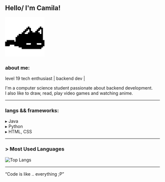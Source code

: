 ## Hello/ I'm Camila!

<img src="https://github.com/blimpos/blimpos/blob/main/mewo-omori.gif?raw=true" />

### about me:
 level 19 
 tech enthusiast | backend dev |

I'm a computer science student passionate about backend development.  
I also like to draw, read, play video games and watching anime.

---

### langs && frameworks:
▸ Java  
▸ Python  
▸ HTML, CSS

---

### > Most Used Languages
![Top Langs](https://github-readme-stats.vercel.app/api/top-langs/?username=blimpos&layout=compact&theme=tokyonight)

---

“Code is like .. everything ;P”  
